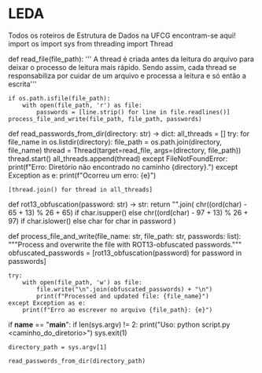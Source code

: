 # LEDA
Todos os roteiros de Estrutura de Dados na UFCG encontram-se aqui!
import os
import sys
from threading import Thread

def read_file(file_path):
    ''' A thread é criada antes da leitura do arquivo para deixar o processo de leitura mais rápido.
        Sendo assim, cada thread se responsabiliza por cuidar de um arquivo e processa a leitura e só então a escrita'''

    if os.path.isfile(file_path):
        with open(file_path, 'r') as file:
            passwords = [line.strip() for line in file.readlines()]
    process_file_and_write(file_path, file_path, passwords)

def read_passwords_from_dir(directory: str) -> dict:
    all_threads = []
    try:
        for file_name in os.listdir(directory):
            file_path = os.path.join(directory, file_name)
            thread = Thread(target=read_file, args=(directory, file_path))
            thread.start()
            all_threads.append(thread)
    except FileNotFoundError:
        print(f"Erro: Diretório não encontrado no caminho {directory}.")
    except Exception as e:
        print(f"Ocorreu um erro: {e}")

    [thread.join() for thread in all_threads]

def rot13_obfuscation(password: str) -> str:
    return "".join(
        chr((ord(char) - 65 + 13) % 26 + 65) if char.isupper() else
        chr((ord(char) - 97 + 13) % 26 + 97) if char.islower() else char
        for char in password
    )

def process_file_and_write(file_name: str, file_path: str, passwords: list):
    """Process and overwrite the file with ROT13-obfuscated passwords."""
    obfuscated_passwords = [rot13_obfuscation(password) for password in passwords]

    try:
        with open(file_path, 'w') as file:
            file.write("\n".join(obfuscated_passwords) + "\n")
            print(f"Processed and updated file: {file_name}")
    except Exception as e:
        print(f"Erro ao escrever no arquivo {file_path}: {e}")

if __name__ == "__main__":
    if len(sys.argv) != 2:
        print("Uso: python script.py <caminho_do_diretorio>")
        sys.exit(1)

    directory_path = sys.argv[1]

    read_passwords_from_dir(directory_path)
